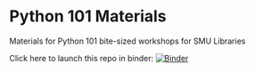 # Python 101 Materials
 Materials for Python 101 bite-sized workshops for SMU Libraries
 
 Click here to launch this repo in binder:
 [![Binder](https://mybinder.org/badge_logo.svg)](https://mybinder.org/v2/gh/bellaratmelia/smulib-python101/HEAD)
